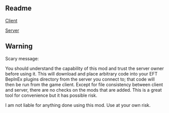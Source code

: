 ## Readme

[Client](./client/README.md)

[Server](./server/README.md)

## Warning

Scary message:

You should understand the capability of this mod and trust the server owner before using it. This will download and place arbitrary code into your EFT BepInEx plugins directory from the server you connect to; that code will then be run from the game client. Except for file consistency between client and server, there are no checks on the mods that are added. This is a great tool for convenience but it has possible risk.

I am not liable for anything done using this mod. Use at your own risk.
